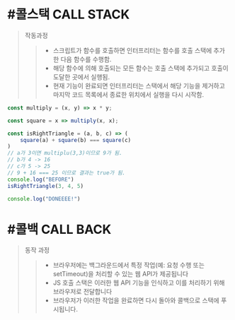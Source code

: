 # #콜스택 CALL STACK
>작동과정
>>- 스크립트가 함수를 호출하면 인터프리터는 함수를 호출 스택에 추가한 다음 함수를 수행함.
>>- 해당 함수에 의해 호출되는 모든 함수는 호출 스택에 추가되고 호출이 도달한 곳에서 실행됨.
>>- 현재 기능이 완료되면 인터프리터는 스택에서 해당 기능을 제거하고 마지막 코드 목록에서 종료한 위치에서 실행을 다시 시작함.
```js
const multiply = (x, y) => x * y;

const square = x => multiply(x, x);

const isRightTriangle = (a, b, c) => (
    square(a) + square(b) === square(c)
)
// a가 3이면 multiplu(3,3)이므로 9가 됨.
// b가 4 -> 16
// c가 5 -> 25
// 9 + 16 === 25 이므로 결과는 true가 됨.
console.log("BEFORE")
isRightTriangle(3, 4, 5)

console.log("DONEEEE!")
```

# #콜백 CALL BACK
>동작 과정
>>- 브라우저에는 백그라운드에서 특정 작업(예: 요청 수행 또는 setTimeout)을 처리할 수 있는 웹 API가 제공됩니다
>>- JS 호출 스택은 이러한 웹 API 기능을 인식하고 이를 처리하기 위해 브라우저로 전달합니다
>>- 브라우저가 이러한 작업을 완료하면 다시 돌아와 콜백으로 스택에 푸시됩니다.
